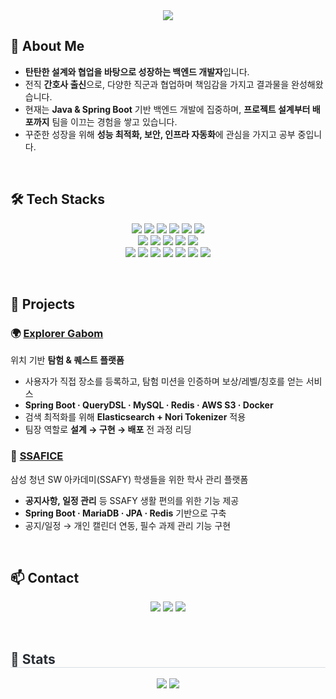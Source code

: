 <div align= "center">
    <img src="https://capsule-render.vercel.app/api?type=waving&color=c6e8ba&height=180&text=GyeongSe's%20Github&animation=fadeIn&fontColor=404040&fontSize=60" />
</div>

## 👋 About Me
- **탄탄한 설계와 협업을 바탕으로 성장하는 백엔드 개발자**입니다.  
- 전직 **간호사 출신**으로, 다양한 직군과 협업하며 책임감을 가지고 결과물을 완성해왔습니다.  
- 현재는 **Java & Spring Boot** 기반 백엔드 개발에 집중하며, **프로젝트 설계부터 배포까지** 팀을 이끄는 경험을 쌓고 있습니다.  
- 꾸준한 성장을 위해 **성능 최적화, 보안, 인프라 자동화**에 관심을 가지고 공부 중입니다. 

<br>

## 🛠️ Tech Stacks
<p align="center">
  <!-- Main Stack -->
  <img src="https://img.shields.io/badge/Java-007396?style=for-the-badge&logo=Java&logoColor=white"/>
  <img src="https://img.shields.io/badge/spring-6DB33F?style=for-the-badge&logo=spring&logoColor=white">
  <img src="https://img.shields.io/badge/springboot-6DB33F?style=for-the-badge&logo=springboot&logoColor=white">
  <img src="https://img.shields.io/badge/MySQL-4479A1?style=for-the-badge&logo=MySQL&logoColor=white"/>
  <img src="https://img.shields.io/badge/Redis-DC382D?style=for-the-badge&logo=Redis&logoColor=white"/>
  <img src="https://img.shields.io/badge/amazonaws-232F3E?style=for-the-badge&logo=amazonaws&logoColor=white"><br/>
    
  <!-- Sub Stack -->
  <img src="https://img.shields.io/badge/MongoDB-47A248?style=for-the-badge&logo=MongoDB&logoColor=white"/>
  <img src="https://img.shields.io/badge/Elasticsearch-005571?style=for-the-badge&logo=Elasticsearch&logoColor=white"/>
  <img src="https://img.shields.io/badge/Docker-2496ED?style=for-the-badge&logo=Docker&logoColor=white"/>
  <img src="https://img.shields.io/badge/Jenkins-D24939?style=for-the-badge&logo=Jenkins&logoColor=white"/>
  <img src="https://img.shields.io/badge/Nginx-009639?style=for-the-badge&logo=nginx&logoColor=white"/><br/>

  <!-- Frontend & Tools -->
  <img src="https://img.shields.io/badge/Javascript-F7DF1E?style=for-the-badge&logo=Javascript&logoColor=white">
  <img src="https://img.shields.io/badge/React-61DAFB?style=for-the-badge&logo=React&logoColor=black"/>
  <img src="https://img.shields.io/badge/HTML5-E34F26?style=for-the-badge&logo=HTML5&logoColor=white">
  <img src="https://img.shields.io/badge/CSS3-1572B6?style=for-the-badge&logo=CSS3&logoColor=white">
  <img src="https://img.shields.io/badge/Figma-F24E1E?style=for-the-badge&logo=Figma&logoColor=white"/>
  <img src="https://img.shields.io/badge/Slack-4A154B?style=for-the-badge&logo=Slack&logoColor=white"/>
  <img src="https://img.shields.io/badge/Notion-000000?style=for-the-badge&logo=Notion&logoColor=white"/>
</p>

<br>

## 🚀 Projects
### 🌍 [Explorer Gabom](https://github.com/username/gabom)  
위치 기반 **탐험 & 퀘스트 플랫폼**  
- 사용자가 직접 장소를 등록하고, 탐험 미션을 인증하며 보상/레벨/칭호를 얻는 서비스  
- **Spring Boot · QueryDSL · MySQL · Redis · AWS S3 · Docker**  
- 검색 최적화를 위해 **Elasticsearch + Nori Tokenizer** 적용  
- 팀장 역할로 **설계 → 구현 → 배포** 전 과정 리딩
### 🏫 [SSAFICE](https://github.com/username/ssafice)  
삼성 청년 SW 아카데미(SSAFY) 학생들을 위한 학사 관리 플랫폼  
- **공지사항, 일정 관리** 등 SSAFY 생활 편의를 위한 기능 제공  
- **Spring Boot · MariaDB · JPA · Redis** 기반으로 구축  
- 공지/일정 → 개인 캘린더 연동, 필수 과제 관리 기능 구현

<br>

## 📫 Contact
<p align="center">
  <a href="https://bitj-bitbox.tistory.com/"><img src="https://img.shields.io/badge/Tistory-000000?style=for-the-badge&logo=Tistory&logoColor=white"/></a>
  <a href="mailto:jay45652@gmail.com"><img src="https://img.shields.io/badge/Gmail-EA4335?style=for-the-badge&logo=Gmail&logoColor=white"/></a>
  <a href="https://www.instagram.com/worldgyeong_1k/"><img src="https://img.shields.io/badge/Instagram-E4405F?style=for-the-badge&logo=Instagram&logoColor=white"/></a>
</p>

<br>

</div>
  <div style="text-align: left;"> 
  <h2 style="border-bottom: 1px solid #d8dee4; color: #282d33;"> 🏅 Stats </h2> <div align= "center"> <img src="https://github-readme-stats.vercel.app/api?username=GyeongSe99&bg_color=60,d1fdff,fddb92&title_color=000000&text_color=000000"/> 
    <img src="https://github-readme-stats.vercel.app/api/top-langs/?username=GyeongSe99&layout=compact&bg_color=60,d1fdff,fddb92&title_color=000000&text_color=000000"/> 
  </div> 
</div>
  
